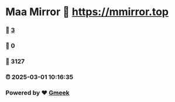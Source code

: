 # Maa Mirror :link: https://mmirror.top 
### :page_facing_up: [3](https://mmirror.top/tag.html) 
### :speech_balloon: 0 
### :hibiscus: 3127 
### :alarm_clock: 2025-03-01 10:16:35 
### Powered by :heart: [Gmeek](https://github.com/Meekdai/Gmeek)

